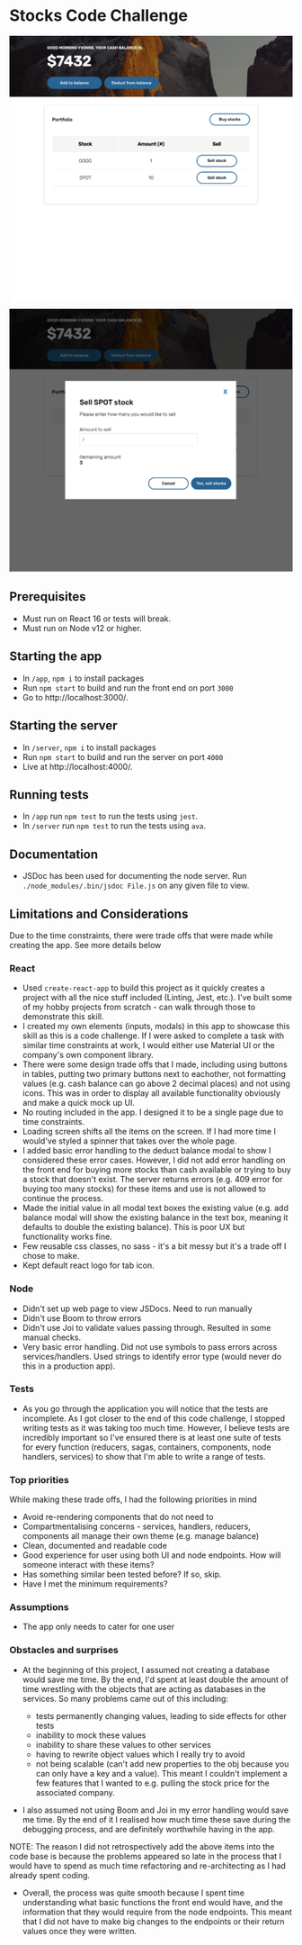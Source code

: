 # Stocks Code Challenge

![alt text](./assets/portfolio-screenshot.png "Screenshot of app landing page")


![alt text](./assets/modal-screenshot.png "Screenshot of app modal example")

## Prerequisites
- Must run on React 16 or tests will break.
- Must run on Node v12 or higher.

## Starting the app

-  In `/app`, `npm i` to install packages
-  Run `npm start` to build and run the front end on port `3000`
-  Go to http://localhost:3000/.

## Starting the server
-  In `/server`, `npm i` to install packages
-  Run `npm start` to build and run the server on port `4000`
-  Live at http://localhost:4000/.

## Running tests

-  In `/app` run `npm test` to run the tests using `jest`.
-  In `/server` run `npm test` to run the tests using `ava`.

## Documentation

-  JSDoc has been used for documenting the node server. Run `./node_modules/.bin/jsdoc File.js` on any given file to view.

## Limitations and Considerations
Due to the time constraints, there were trade offs that were made while creating the app. See more details below

### React
-  Used `create-react-app` to build this project as it quickly creates a project with all the nice stuff included (Linting, Jest, etc.). I've built some of my hobby projects from scratch - can walk through those to demonstrate this skill.
-  I created my own elements (inputs, modals) in this app to showcase this skill as this is a code challenge. If I were asked to complete a task with similar time constraints at work, I would either use Material UI or the company's own component library.
-  There were some design trade offs that I made, including using buttons in tables, putting two primary buttons next to eachother, not formatting values (e.g. cash balance can go above 2 decimal places) and not using icons. This was in order to display all available functionality obviously and make a quick mock up UI.
-  No routing included in the app. I designed it to be a single page due to time constraints.
-  Loading screen shifts all the items on the screen. If I had more time I would've styled a spinner that takes over the whole page.
-  I added basic error handling to the deduct balance modal to show I considered these error cases. However, I did not add error handling on the front end for buying more stocks than cash available or trying to buy a stock that doesn't exist. The server returns errors (e.g. 409 error for buying too many stocks) for these items and use is not allowed to continue the process.
-  Made the initial value in all modal text boxes the existing value (e.g. add balance modal will show the existing balance in the text box, meaning it defaults to double the existing balance). This is poor UX but functionality works fine.
-  Few reusable css classes, no sass - it's a bit messy but it's a trade off I chose to make.
-  Kept default react logo for tab icon.

### Node
-  Didn't set up web page to view JSDocs. Need to run manually
-  Didn't use Boom to throw errors
-  Didn't use Joi to validate values passing through. Resulted in some manual checks.
-  Very basic error handling. Did not use symbols to pass errors across services/handlers. Used strings to identify error type (would never do this in a production app).

### Tests
-  As you go through the application you will notice that the tests are incomplete. As I got closer to the end of this code challenge, I stopped writing tests as it was taking too much time. However, I believe tests are incredibly important so I've ensured there is at least one suite of tests for every function (reducers, sagas, containers, components, node handlers, services) to show that I'm able to write a range of tests.

### Top priorities
While making these trade offs, I had the following priorities in mind
-  Avoid re-rendering components that do not need to
-  Compartmentalising concerns - services, handlers, reducers, components all manage their own theme (e.g. manage balance)
-  Clean, documented and readable code
-  Good experience for user using both UI and node endpoints. How will someone interact with these items?
-  Has something similar been tested before? If so, skip.
-  Have I met the minimum requirements?

### Assumptions
-  The app only needs to cater for one user

### Obstacles and surprises
-  At the beginning of this project, I assumed not creating a database would save me time. By the end, I'd spent at least double the amount of time wrestling with the objects that are acting as databases in the services. So many problems came out of this including:
    - tests permanently changing values, leading to side effects for other tests
    - inability to mock these values
    - inability to share these values to other services
    - having to rewrite object values which I really try to avoid
    - not being scalable (can't add new properties to the obj because you can only have a key and a value). This meant I couldn't implement a few features that I wanted to e.g. pulling the stock price for the associated company.

-  I also assumed not using Boom and Joi in my error handling would save me time. By the end of it I realised how much time these save during the debugging process, and are definitely worthwhile having in the app.

NOTE: The reason I did not retrospectively add the above items into the code base is because the problems appeared so late in the process that I would have to spend as much time refactoring and re-architecting as I had already spent coding.

-  Overall, the process was quite smooth because I spent time understanding what basic functions the front end would have, and the information that they would require from the node endpoints. This meant that I did not have to make big changes to the endpoints or their return values once they were written.
